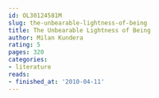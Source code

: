 ```yaml
---
id: OL30124581M
slug: the-unbearable-lightness-of-being
title: The Unbearable Lightness of Being
author: Milan Kundera
rating: 5
pages: 320
categories:
- literature
reads:
- finished_at: '2010-04-11'
---
```


